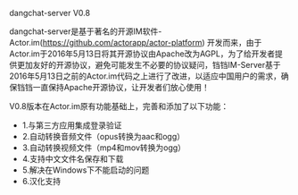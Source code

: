 dangchat-server V0.8

dangchat-server是基于著名的开源IM软件-Actor.im(https://github.com/actorapp/actor-platform) 开发而来，由于Actor.im于2016年5月13日将其开源协议由Apache改为AGPL，为了给开发者提供更加友好的开源协议，避免可能发生不必要的协议疑问，铛铛IM-Server基于2016年5月13日之前的Actor.im代码之上进行了改进，以适应中国用户的需求，确保铛铛一直保持Apache开源协议，让开发者们放心使用！

V0.8版本在Actor.im原有功能基础上，完善和添加了以下功能：
- 1.与第三方应用集成登录验证
- 2.自动转换音频文件（opus转换为aac和ogg）
- 3.自动转换视频文件（mp4和mov转换为ogg）
- 4.支持中文文件名保存和下载
- 5.解决在Windows下不能启动的问题
- 6.汉化支持